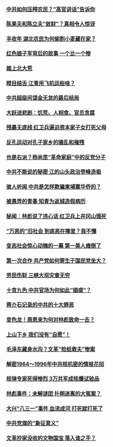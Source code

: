 #### [中共如何压榨农民？“高官讲话”告诉你](../pages/prog1695/a103385405.md?t=03290305) 
#### [陈果夫和陈立夫“敛财”？真相令人惊讶](../pages/prog1695/a103385390.md?t=03290305) 
#### [丰收年 湖北农民为何偷割小麦藏在家？](../pages/prog1695/a103384134.md?t=03290305) 
#### [红色娘子军背后的故事 一个比一个惨](../pages/prog1695/a103384119.md?t=03290305) 
#### [踏上北大荒](../pages/prog1695/a103383172.md?t=03290305) 
#### [瞠目结舌 江青用飞机运些啥？](../pages/prog1695/a103383168.md?t=03290305) 
#### [中共超级间谍金无怠的最后结局](../pages/prog1695/a103382206.md?t=03290305) 
#### [大跃进悲剧：饥荒、人相食、官员贪腐](../pages/prog1695/a103382186.md?t=03290305) 
#### [残暴无底线 红卫兵逼迫资本家子女打死父母](../pages/prog1695/a103381293.md?t=03290305) 
#### [反孔运动对孔子家乡的骚乱和摧残](../pages/prog1695/a103381287.md?t=03290305) 
#### [也是右派？杨尚昆“革命家庭”中的反党分子](../pages/prog1695/a103380285.md?t=03290305) 
#### [中共不能说的秘密 江的山头政治登峰造极](../pages/prog1695/a103380266.md?t=03290305) 
#### [骇人听闻 中共是怎样欺骗柬埔寨华侨的？](../pages/prog1695/a103379241.md?t=03290305) 
#### [被愚弄的青春 知青为返城造假病历](../pages/prog1695/a103379219.md?t=03290305) 
#### [秘闻：林彪说了违心话 红卫兵上井冈山饿死](../pages/prog1695/a103377868.md?t=03290305) 
#### [“万恶的”旧社会 到底恶在哪里？我不懂](../pages/prog1695/a103377878.md?t=03290305) 
#### [变态社会惊心动魄的一幕 第一美人瘫倒了](../pages/prog1695/a103376949.md?t=03290305) 
#### [第一次合作 共产党如何寄生于国民党坐大？](../pages/prog1695/a103376944.md?t=03290305) 
#### [劳民伤财 三峡大坝灾害无穷](../pages/prog1695/a103376141.md?t=03290305) 
#### [十贪九色 中共官场为何如此“娼盛”？](../pages/prog1695/a103376133.md?t=03290305) 
#### [蒋介石记录的中共的十大罪恶](../pages/prog1695/a103375240.md?t=03290305) 
#### [变色龙！周恩来为何对林彪致命一击？](../pages/prog1695/a103375221.md?t=03290305) 
#### [上山下乡 我们没有“自愿”！](../pages/prog1695/a103374243.md?t=03290305) 
#### [毛泽东藏身水沟？文革“拾纸救夫”惨案](../pages/prog1695/a103374188.md?t=03290305) 
#### [解密1964～1996年中共核机密的情报花招](../pages/prog1695/a103373205.md?t=03290305) 
#### [核弹专家死得惨烈 3万共军成核爆试验品](../pages/prog1695/a103373180.md?t=03290305) 
#### [林彪事件：未解谜团 扑朔迷离的大冤案？](../pages/prog1695/a103371735.md?t=03290305) 
#### [大兴“八三一”事件 血流成河 打死就打死了](../pages/prog1695/a103371730.md?t=03290305) 
#### [中共党旗的“象征意义”](../pages/prog1695/a103370788.md?t=03290305) 
#### [文革抄家没收的文物国宝 落入谁之手？](../pages/prog1695/a103370781.md?t=03290305) 
